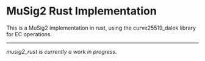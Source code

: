 # MuSig2 Rust Implementation 


This is a MuSig2 implementation in rust, using the curve25519_dalek library for EC operations.

----

*musig2_rust is currently a work in progress.*
